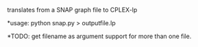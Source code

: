 translates from a SNAP graph file to CPLEX-lp

*usage:
python snap.py > outputfile.lp

*TODO:
get filename as argument
support for more than one file.
